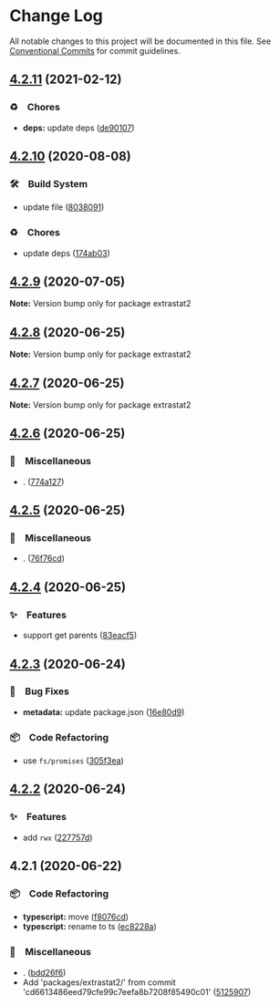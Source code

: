 # Change Log

All notable changes to this project will be documented in this file.
See [Conventional Commits](https://conventionalcommits.org) for commit guidelines.

## [4.2.11](https://github.com/bluelovers/ws-iconv/compare/extrastat2@4.2.10...extrastat2@4.2.11) (2021-02-12)


### ♻️　Chores

* **deps:** update deps ([de90107](https://github.com/bluelovers/ws-iconv/commit/de90107171d57c462de9918fe0a53f64a9c92791))





## [4.2.10](https://github.com/bluelovers/ws-iconv/compare/extrastat2@4.2.9...extrastat2@4.2.10) (2020-08-08)


### 🛠　Build System

* update file ([8038091](https://github.com/bluelovers/ws-iconv/commit/8038091e90359945bc8861d4574e5a1370bdec11))


### ♻️　Chores

* update deps ([174ab03](https://github.com/bluelovers/ws-iconv/commit/174ab0300fdaf8a3ba5e130295296733ebdb1886))





## [4.2.9](https://github.com/bluelovers/ws-iconv/compare/extrastat2@4.2.8...extrastat2@4.2.9) (2020-07-05)

**Note:** Version bump only for package extrastat2





## [4.2.8](https://github.com/bluelovers/ws-iconv/compare/extrastat2@4.2.7...extrastat2@4.2.8) (2020-06-25)

**Note:** Version bump only for package extrastat2





## [4.2.7](https://github.com/bluelovers/ws-iconv/compare/extrastat2@4.2.6...extrastat2@4.2.7) (2020-06-25)

**Note:** Version bump only for package extrastat2





## [4.2.6](https://github.com/bluelovers/ws-iconv/compare/extrastat2@4.2.5...extrastat2@4.2.6) (2020-06-25)


### 🔖　Miscellaneous

* . ([774a127](https://github.com/bluelovers/ws-iconv/commit/774a127c7a8c36f9666d5cd1c0ccf5afb9ef2597))





## [4.2.5](https://github.com/bluelovers/ws-iconv/compare/extrastat2@4.2.4...extrastat2@4.2.5) (2020-06-25)


### 🔖　Miscellaneous

* . ([76f76cd](https://github.com/bluelovers/ws-iconv/commit/76f76cd12c3f89390515b1e33e9291b84faf433a))





## [4.2.4](https://github.com/bluelovers/ws-iconv/compare/extrastat2@4.2.3...extrastat2@4.2.4) (2020-06-25)


### ✨　Features

* support get parents ([83eacf5](https://github.com/bluelovers/ws-iconv/commit/83eacf5871a4cb2e2d62f0ba82eb2f41720e0776))





## [4.2.3](https://github.com/bluelovers/ws-iconv/compare/extrastat2@4.2.2...extrastat2@4.2.3) (2020-06-24)


### 🐛　Bug Fixes

* **metadata:** update package.json ([16e80d9](https://github.com/bluelovers/ws-iconv/commit/16e80d9148147777824bc1a383578b769aa30955))


### 📦　Code Refactoring

* use `fs/promises` ([305f3ea](https://github.com/bluelovers/ws-iconv/commit/305f3ea84e2bec14743a69b766d86ba3ebb91603))





## [4.2.2](https://github.com/bluelovers/ws-iconv/compare/extrastat2@4.2.1...extrastat2@4.2.2) (2020-06-24)


### ✨　Features

* add `rwx` ([227757d](https://github.com/bluelovers/ws-iconv/commit/227757d8bcb51f17cf66a391c4385c80f1e1d415))





## 4.2.1 (2020-06-22)


### 📦　Code Refactoring

* **typescript:** move ([f8076cd](https://github.com/bluelovers/ws-iconv/commit/f8076cd424ac0f49279cdc27bcbfa8271dd34339))
* **typescript:** rename to ts ([ec8228a](https://github.com/bluelovers/ws-iconv/commit/ec8228a75e8c1c4a454dfa8e498f321f1dca0dcf))


### 🔖　Miscellaneous

* . ([bdd26f6](https://github.com/bluelovers/ws-iconv/commit/bdd26f6a53de725eef72b0a832c42d1b8fb68298))
* Add 'packages/extrastat2/' from commit 'cd6613486eed79cfe99c7eefa8b7208f85490c01' ([5125907](https://github.com/bluelovers/ws-iconv/commit/5125907fd356d3d4789de6fafe7a2771c36531ce))
